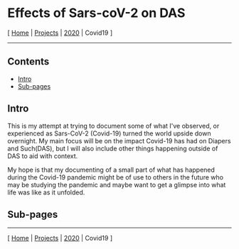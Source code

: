 # Effects of Sars-coV-2 on DAS

[ [Home](EMWCnotes\EMWCnotes) | [Projects](EMWCnotes\EMWCnotes\Projects) | [2020](EMWCnotes\EMWCnotes\Projects\2020) | Covid19 ]
________

## Contents

- [Intro](#intro)
- [Sub-pages](#sub-pages)

## Intro

This is my attempt at trying to document some of what I've observed, or experienced as Sars-CoV-2 (Covid-19) turned the world upside down overnight.  My main focus will be on the impact Covid-19 has had on Diapers and Such(DAS), but I will also include other things happening outside of DAS to aid with context.

My hope is that my documenting of a small part of what has happened during the Covid-19 pandemic might be of use to others in the future who may be studying the pandemic and maybe want to get a glimpse into what life was like as it unfolded.

## Sub-pages



________

[ [Home](EMWCnotes\EMWCnotes) | [Projects](EMWCnotes\EMWCnotes\Projects) | [2020](EMWCnotes\EMWCnotes\Projects\2020) | Covid19 ]
